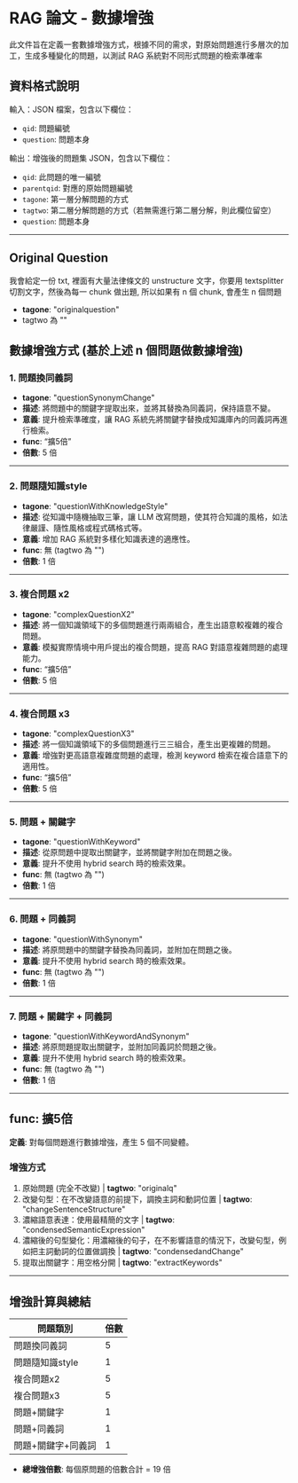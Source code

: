 # RAG 論文 - 數據增強

此文件旨在定義一套數據增強方式，根據不同的需求，對原始問題進行多層次的加工，生成多種變化的問題，以測試 RAG 系統對不同形式問題的檢索準確率

## 資料格式說明

輸入：JSON 檔案，包含以下欄位：
- `qid`: 問題編號
- `question`: 問題本身

輸出：增強後的問題集 JSON，包含以下欄位：
- `qid`: 此問題的唯一編號
- `parentqid`: 對應的原始問題編號
- `tagone`: 第一層分解問題的方式
- `tagtwo`: 第二層分解問題的方式（若無需進行第二層分解，則此欄位留空）
- `question`: 問題本身

---

## Original Question
我會給定一份 txt, 裡面有大量法律條文的 unstructure 文字，你要用 textsplitter 切割文字，然後為每一 chunk 做出題, 所以如果有 n 個 chunk, 會產生 n 個問題
- **tagone**: "originalquestion"
- tagtwo 為 ""

## 數據增強方式 (基於上述 n 個問題做數據增強)

### 1. 問題換同義詞
- **tagone**: "questionSynonymChange"
- **描述**: 將問題中的關鍵字提取出來，並將其替換為同義詞，保持語意不變。
- **意義**: 提升檢索準確度，讓 RAG 系統先將關鍵字替換成知識庫內的同義詞再進行檢索。
- **func**: “擴5倍”  
- **倍數**: 5 倍

---

### 2. 問題隨知識style
- **tagone**: "questionWithKnowledgeStyle"
- **描述**: 從知識中隨機抽取三筆，讓 LLM 改寫問題，使其符合知識的風格，如法律嚴謹、隨性風格或程式碼格式等。
- **意義**: 增加 RAG 系統對多樣化知識表達的適應性。
- **func**: 無 (tagtwo 為 "")
- **倍數**: 1 倍

---

### 3. 複合問題 x2
- **tagone**: "complexQuestionX2"
- **描述**: 將一個知識領域下的多個問題進行兩兩組合，產生出語意較複雜的複合問題。
- **意義**: 模擬實際情境中用戶提出的複合問題，提高 RAG 對語意複雜問題的處理能力。
- **func**: “擴5倍”  
- **倍數**: 5 倍

---

### 4. 複合問題 x3
- **tagone**: "complexQuestionX3"
- **描述**: 將一個知識領域下的多個問題進行三三組合，產生出更複雜的問題。
- **意義**: 增強對更高語意複雜度問題的處理，檢測 keyword 檢索在複合語意下的適用性。
- **func**: “擴5倍”
- **倍數**: 5 倍

---

### 5. 問題 + 關鍵字
- **tagone**: "questionWithKeyword"
- **描述**: 從原問題中提取出關鍵字，並將關鍵字附加在問題之後。
- **意義**: 提升不使用 hybrid search 時的檢索效果。
- **func**: 無 (tagtwo 為 "")
- **倍數**: 1 倍

---

### 6. 問題 + 同義詞
- **tagone**: "questionWithSynonym"
- **描述**: 將原問題中的關鍵字替換為同義詞，並附加在問題之後。
- **意義**: 提升不使用 hybrid search 時的檢索效果。
- **func**: 無 (tagtwo 為 "")
- **倍數**: 1 倍

---

### 7. 問題 + 關鍵字 + 同義詞
- **tagone**: "questionWithKeywordAndSynonym"
- **描述**: 將原問題提取出關鍵字，並附加同義詞於問題之後。
- **意義**: 提升不使用 hybrid search 時的檢索效果。
- **func**: 無 (tagtwo 為 "")
- **倍數**: 1 倍

---

## func: 擴5倍

**定義**: 對每個問題進行數據增強，產生 5 個不同變體。

### 增強方式
1. 原始問題 (完全不改變) | **tagtwo**: "originalq"
2. 改變句型：在不改變語意的前提下，調換主詞和動詞位置 | **tagtwo**: "changeSentenceStructure"
3. 濃縮語意表達：使用最精簡的文字 | **tagtwo**: "condensedSemanticExpression"
4. 濃縮後的句型變化：用濃縮後的句子，在不影響語意的情況下，改變句型，例如把主詞動詞的位置做調換 | **tagtwo**: "condensedandChange"
5. 提取出關鍵字：用空格分開 | **tagtwo**: "extractKeywords"

---

## 增強計算與總結

| 問題類別            | 倍數 |
|---------------------|------|
| 問題換同義詞       | 5    |
| 問題隨知識style    | 1    |
| 複合問題x2         | 5    |
| 複合問題x3         | 5    |
| 問題+關鍵字        | 1    |
| 問題+同義詞        | 1    |
| 問題+關鍵字+同義詞 | 1    |

- **總增強倍數**: 每個原問題的倍數合計 = 19 倍
